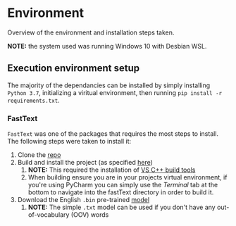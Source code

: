 # Environment

Overview of the environment and installation steps taken.

**NOTE:** the system used was running Windows 10 with Desbian WSL.

## Execution environment setup

The majority of the dependancies can be installed by simply installing `Python 3.7`, 
initializing a viritual environment, then running `pip install -r requirements.txt`.

### FastText

`FastText` was one of the packages that requires the most steps to install.
The following steps were taken to install it:

1. Clone the [repo](https://github.com/facebookresearch/fastText)
2. Build and install the project (as specified [here](https://github.com/facebookresearch/fastText/tree/master/python))
    1. **NOTE:** This required the installation of [VS C++ build tools](https://visualstudio.microsoft.com/downloads/#build-tools-for-visual-studio-2017)
    2. When building ensure you are in your projects virtual environment, if you're using PyCharm you can simply use the 
    *Terminal* tab at the bottom to navigate into the fastText directory in order to build it.
3. Download the English `.bin` pre-trained [model](https://fasttext.cc/docs/en/crawl-vectors.html)
    1. **NOTE:** The simple `.txt` model can be used if you don't have any out-of-vocabulary (OOV) words
